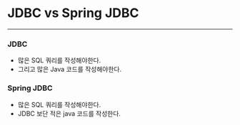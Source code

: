 # JDBC vs Spring JDBC

-------

### JDBC
- 많은 SQL 쿼리를 작성해야한다.
- 그리고 많은 Java 코드를 작성해야한다.

### Spring JDBC

- 많은 SQL 쿼리를 작성해야한다.
- JDBC 보단 적은 java 코드를 작성한다.


